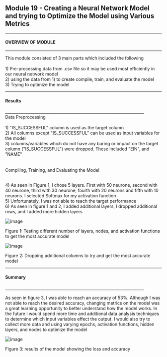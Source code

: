 
<h2>Module 19 - Creating a Neural Network Model and trying to Optimize the Model using Various Metrics 
  </h2>
  
______________________________________________________________________
<h4>OVERVIEW OF MODULE 
</h4>

______________________________________________________________________
This module consisted of 3 main parts which included the following 
<br>
<br>1) Pre-processing data from .csv file so it may be used most efficiently in our neural network model 
<br>2) using the data from 1) to create compile, train, and evaluate the model 
<br>3) Trying to optimize the model 

______________________________________________________________________
<h4>Results 
</h4>
______________________________________________________________________
<br>Data Preprocessing
<br>
<br>1) "IS_SUCCESSFUL" column is used as the target column
<br>2) All columns except "IS_SUCCESSFUL" can be used as input variables for the model 
<br>3) columns/variables which do not have any baring or impact on the target column ("IS_SUCCESSFUL") were dropped. These included "EIN", and "NAME"
<br>
<br>
<br>Compiling, Training, and Evaluating the Model

<br>4) As seen in Figure 1, I chose 5 layers. First with 50 neurone, second with 40 neurone, third with 30 neurone, fourth with 20 neurons and fifth with 10 neurons. I selected Softmax for my activation function
<br>5) Unfortunately, I was not able to reach the target performance 
<br>6) As seen in figure 1 and 2, I added additional layers, I dropped additional rows, and I added more hidden layers 

![image](https://user-images.githubusercontent.com/103878061/201490787-11fe2d59-a121-4bec-bcca-83f1a500dd4e.png)

Figure 1: Testing different number of layers, nodes, and activation functions to get the most accurate model 

![image](https://user-images.githubusercontent.com/103878061/201490794-b0cd5825-2316-47ef-a34f-0ea8c6fb2b26.png)

Figure 2: Dropping additional columns to try and get the most accurate model 
______________________________________________________________________
<h4>Summary 
</h4>
______________________________________________________________________

As seen in figure 3, I was able to reach an accuracy of 53%. Although I was not able to reach the desired accuracy, changing metrics on the model was a great learning opportunity to better understand how the model works. In the future I would spend more time and additional data analysis techniques to determine which input variables effect the output. I would also try to collect more data and using varying epochs, activation functions, hidden layers, and nodes to optimize the model 

![image](https://user-images.githubusercontent.com/103878061/201490805-af0310ee-1cfe-40ed-9bf4-6ea2411a833c.png)

Figure 3: results of the model showing the loss and accuracy 
